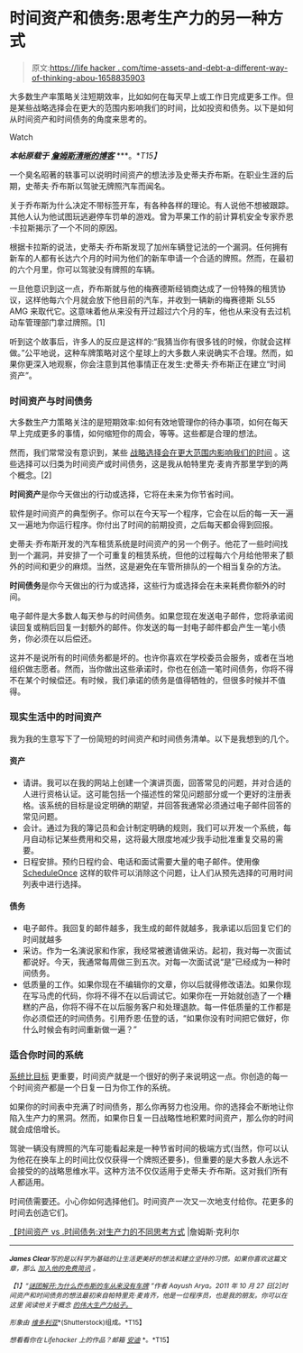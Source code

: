 # 时间资产和债务:思考生产力的另一种方式

> 原文:[https://life hacker . com/time-assets-and-debt-a-different-way-of-thinking-abou-1658835903](https://lifehacker.com/time-assets-and-debts-a-different-way-of-thinking-abou-1658835903)

大多数生产率策略关注短期效率，比如如何在每天早上或工作日完成更多工作。但是某些战略选择会在更大的范围内影响我们的时间，比如投资和债务。以下是如何从时间资产和时间债务的角度来思考的。

Watch

***本帖原载于*** [***詹姆斯清晰的博客***](http://jamesclear.com/time-assets) ***。**T15】*

一个臭名昭著的轶事可以说明时间资产的想法涉及史蒂夫乔布斯。在职业生涯的后期，史蒂夫·乔布斯以驾驶无牌照汽车而闻名。

关于乔布斯为什么决定不带标签开车，有各种各样的理论。有人说他不想被跟踪。其他人认为他试图玩逃避停车罚单的游戏。曾为苹果工作的前计算机安全专家乔恩·卡拉斯揭示了一个不同的原因。

根据卡拉斯的说法，史蒂夫·乔布斯发现了加州车辆登记法的一个漏洞。任何拥有新车的人都有长达六个月的时间为他们的新车申请一个合适的牌照。然而，在最初的六个月里，你可以驾驶没有牌照的车辆。

一旦他意识到这一点，乔布斯就与他的梅赛德斯经销商达成了一份特殊的租赁协议，这样他每六个月就会放下他目前的汽车，并收到一辆新的梅赛德斯 SL55 AMG 来取代它。这意味着他从来没有开过超过六个月的车，他也从来没有去过机动车管理部门拿过牌照。[1]

听到这个故事后，许多人的反应是这样的:“我猜当你有很多钱的时候，你就会这样做。”公平地说，这种车牌策略对这个星球上的大多数人来说确实不合理。然而，如果你更深入地观察，你会注意到其他事情正在发生:史蒂夫·乔布斯正在建立“时间资产”。

### 时间资产与时间债务

大多数生产力策略关注的是短期效率:如何有效地管理你的待办事项，如何在每天早上完成更多的事情，如何缩短你的周会，等等。这些都是合理的想法。

然而，我们常常没有意识到，某些 [战略选择会在更大范围内影响我们的时间](https://lifehacker.com/how-your-brain-perceives-time-and-how-to-use-it-to-you-511184192) 。这些选择可以归类为时间资产或时间债务，这是我从帕特里克·麦肯齐那里学到的两个概念。[2]

**时间资产**是你今天做出的行动或选择，它将在未来为你节省时间。

软件是时间资产的典型例子。你可以在今天写一个程序，它会在以后的每一天一遍又一遍地为你运行程序。你付出了时间的前期投资，之后每天都会得到回报。

史蒂夫·乔布斯开发的汽车租赁系统是时间资产的另一个例子。他花了一些时间找到一个漏洞，并安排了一个可重复的租赁系统，但他的过程每六个月给他带来了额外的时间和更少的麻烦。当然，这是避免在车管所排队的一个相当复杂的方法。

**时间债务**是你今天做出的行为或选择，这些行为或选择会在未来耗费你额外的时间。

电子邮件是大多数人每天参与的时间债务。如果您现在发送电子邮件，您将承诺阅读回复或稍后回复一封额外的邮件。你发送的每一封电子邮件都会产生一笔小债务，你必须在以后偿还。

这并不是说所有的时间债务都是坏的。也许你喜欢在学校委员会服务，或者在当地组织做志愿者。然而，当你做出这些承诺时，你也在创造一笔时间债务，你将不得不在某个时候偿还。有时候，我们承诺的债务是值得牺牲的，但很多时候并不值得。

### 现实生活中的时间资产

我为我的生意写下了一份简短的时间资产和时间债务清单。以下是我想到的几个。

#### 资产

*   请讲。我可以在我的网站上创建一个演讲页面，回答常见的问题，并对合适的人进行资格认证。这可能包括一个描述性的常见问题部分或一个更好的注册表格。该系统的目标是设定明确的期望，并回答我通常必须通过电子邮件回答的常见问题。
*   会计。通过为我的簿记员和会计制定明确的规则，我们可以开发一个系统，每月自动标记某些费用和交易，这将最大限度地减少我手动批准重复交易的需要。
*   日程安排。预约日程约会、电话和面试需要大量的电子邮件。使用像 [ScheduleOnce](http://www.scheduleonce.com/) 这样的软件可以消除这个问题，让人们从预先选择的可用时间列表中进行选择。

#### 债务

*   电子邮件。我回复的邮件越多，我生成的邮件就越多，我承诺以后回复它们的时间就越多
*   采访。作为一名演说家和作家，我经常被邀请做采访。起初，我对每一次面试都说好。今天，我通常每周做三到五次。对每一次面试说“是”已经成为一种时间债务。
*   低质量的工作。如果你现在不编辑你的文章，你以后就得修改语法。如果你现在写马虎的代码，你将不得不在以后调试它。如果你在一开始就创造了一个糟糕的产品，你将不得不在以后服务客户和处理退款。每一件低质量的工作都是你必须偿还的时间债务。引用乔恩·伍登的话，“如果你没有时间把它做好，你什么时候会有时间重新做一遍？”

### 适合你时间的系统

[系统比目标](http://jamesclear.com/goals-systems) 更重要，时间资产就是一个很好的例子来说明这一点。你创造的每一个时间资产都是一个日复一日为你工作的系统。

如果你的时间表中充满了时间债务，那么你再努力也没用。你的选择会不断地让你陷入生产力的黑洞。然而，如果你日复一日战略性地积累时间资产，那么你的时间就会成倍增长。

驾驶一辆没有牌照的汽车可能看起来是一种节省时间的极端方式(当然，你可以认为他花在换车上的时间比仅仅获得一个牌照还要多)，但重要的是大多数人永远不会接受的的战略思维水平。这种方法不仅仅适用于史蒂夫·乔布斯。这对我们所有人都适用。

时间债需要还。小心你如何选择他们。时间资产一次又一次地支付给你。花更多的时间去创造它们。

[【时间资产 vs .时间债务:对生产力的不同思考方式](http://jamesclear.com/time-assets) |詹姆斯·克利尔

* * *

**<small>*James Clear*</small>**<small>*写的是以科学为基础的让生活更美好的想法和建立坚持的习惯。如果你喜欢这篇文章，那么*</small> [<small>*加入他的免费简讯*</small>](http://jamesclear.com/newsletter) <small>*。*</small>

<small>*【1】“*</small>[<small>*谜团解开:为什么乔布斯的车从来没有车牌*</small>](http://thenextweb.com/apple/2011/10/27/mystery-solved-why-steve-jobs-car-never-had-a-license-plate/) <small>*”作者 Aayush Arya。2011 年 10 月 27 日[2]时间资产和时间债务的想法最初来自帕特里克·麦肯齐，他是一位程序员，也是我的朋友。你可以在这里*</small> <small>*阅读他关于概念*</small> [<small>*的伟大生产力帖子。*</small>](http://www.kalzumeus.com/2010/03/20/running-a-software-business-on-5-hours-a-week/)

<small>*形象由*</small> [<small>*维多利亚*</small>](http://www.shutterstock.com/pic-195200969/stock-photo-conceptual-illustration-of-the-time-management-with-a-stopwatch-in-a-hand-and-working-activity.html?src=bwMeIxmX4tlwitARxYTmmA-3-112)<small>*(Shutterstock)组成。*T15】</small>

<small>*想看看你在 Lifehacker 上的作品？邮箱*</small> [<small>*安迪*</small>](mailto:andy@lifehacker.com) <small>*。*T15】</small>